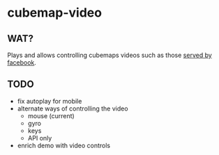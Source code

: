 # cubemap-video


## WAT?

Plays and allows controlling cubemaps videos such as those [served by facebook](facebook.com/Facebook360).


## TODO

* fix autoplay for mobile
* alternate ways of controlling the video
    * mouse (current)
    * gyro
    * keys
    * API only
* enrich demo with video controls
